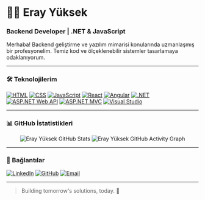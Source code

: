 # 👨‍💻 Eray Yüksek

### Backend Developer | .NET & JavaScript

Merhaba! Backend geliştirme ve yazılım mimarisi konularında uzmanlaşmış bir profesyonelim. Temiz kod ve ölçeklenebilir sistemler tasarlamaya odaklanıyorum.

---

### 🛠️ Teknolojilerim

[![HTML](https://img.shields.io/badge/HTML5-E34F26?style=for-the-badge&logo=html5&logoColor=white)](https://developer.mozilla.org/en-US/docs/Web/HTML)
[![CSS](https://img.shields.io/badge/CSS3-1572B6?style=for-the-badge&logo=css3&logoColor=white)](https://developer.mozilla.org/en-US/docs/Web/CSS)
[![JavaScript](https://img.shields.io/badge/JavaScript-F7DF1E?style=for-the-badge&logo=javascript&logoColor=black)](https://developer.mozilla.org/en-US/docs/Web/JavaScript)
[![React](https://img.shields.io/badge/React-61DAFB?style=for-the-badge&logo=react&logoColor=black)](https://reactjs.org/)
[![Angular](https://img.shields.io/badge/Angular-DD0031?style=for-the-badge&logo=angular&logoColor=white)](https://angular.io/)
[![.NET](https://img.shields.io/badge/.NET-512BD4?style=for-the-badge&logo=dotnet&logoColor=white)](https://dotnet.microsoft.com/)
[![ASP.NET Web API](https://img.shields.io/badge/ASP.NET%20Web%20API-3277A8?style=for-the-badge&logo=dotnet&logoColor=white)](https://docs.microsoft.com/en-us/aspnet/core/web-api/)
[![ASP.NET MVC](https://img.shields.io/badge/ASP.NET%20MVC-512BD4?style=for-the-badge&logo=dot-net&logoColor=white)](https://docs.microsoft.com/en-us/aspnet/mvc/overview/)
[![Visual Studio](https://img.shields.io/badge/Visual%20Studio-5C2D91?style=for-the-badge&logo=visual-studio&logoColor=white)](https://visualstudio.microsoft.com/)

---

### 📊 GitHub İstatistikleri

<div align="center">

<img src="https://github-readme-stats.vercel.app/api?username=ErayYuksek&show_icons=true&theme=radical&hide_border=true&bg_color=0D1117&title_color=F85149&icon_color=58A6FF&text_color=C9D1D9" alt="Eray Yüksek GitHub Stats" />

<img src="https://github-readme-activity-graph.vercel.app/graph?username=ErayYuksek&theme=react-dark&bg_color=0D1117&color=58A6FF&line=1F6FEB&point=F85149&area=true&hide_border=true" alt="Eray Yüksek GitHub Activity Graph" />

</div>

---

### 🤝 Bağlantılar

[![LinkedIn](https://img.shields.io/badge/LinkedIn-Connect-0077B5?style=for-the-badge&logo=linkedin&logoColor=white)](https://www.linkedin.com/in/eray-y-6a671a322/)
[![GitHub](https://img.shields.io/badge/GitHub-@ErayYuksek-181717?style=for-the-badge&logo=github&logoColor=white)](https://github.com/ErayYuksek)
[![Email](https://img.shields.io/badge/Email-Contact-EA4335?style=for-the-badge&logo=gmail&logoColor=white)](mailto:eray@example.com)

---

> Building tomorrow's solutions, today. 🚀
